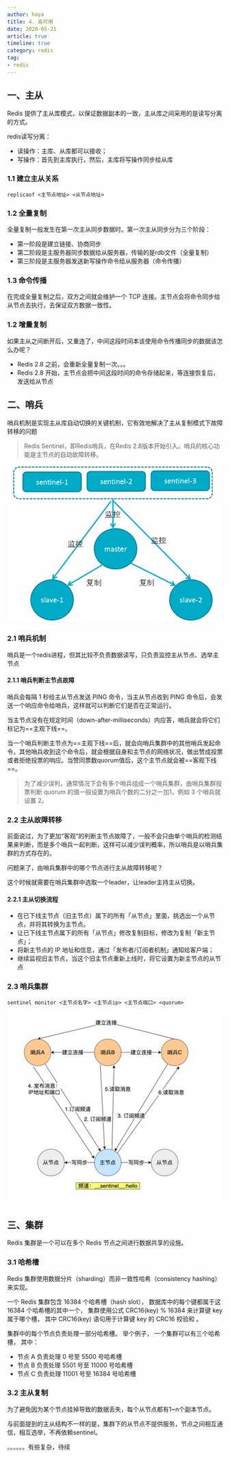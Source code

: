 ```yaml
---
author: haya
title: 4. 高可用
date: 2020-05-21
article: true
timeline: true
category: redis
tag:
- redis
---
```


## 一、主从
Redis 提供了主从库模式，以保证数据副本的一致，主从库之间采用的是读写分离的方式。

redis读写分离：
- 读操作：主库、从库都可以接收；
- 写操作：首先到主库执行，然后，主库将写操作同步给从库

### 1.1 建立主从关系
```shell
replicaof <主节点地址> <从节点地址>
```

### 1.2 全量复制
全量复制一般发生在第一次主从同步数据时。第一次主从同步分为三个阶段：
- 第一阶段是建立链接、协商同步
- 第二阶段是主服务器同步数据给从服务器，传输的是rdb文件（全量复制）
- 第三阶段是主服务器发送新写操作命令给从服务器（命令传播）

### 1.3 命令传播
在完成全量复制之后，双方之间就会维护一个 TCP 连接。主节点会将命令同步给从节点去执行，去保证双方数据一致性。


### 1.2 增量复制
如果主从之间断开后，又重连了，中间这段时间本该使用命令传播同步的数据该怎么办呢？
- Redis 2.8 之前，会重新全量复制一次。。。
- Redis 2.8 开始，主节点会把中间这段时间的命令存储起来，等连接恢复后，发送给从节点



## 二、哨兵
哨兵机制是实现主从库自动切换的关键机制，它有效地解决了主从复制模式下故障转移的问题

> Redis Sentinel，即Redis哨兵，在Redis 2.8版本开始引入。哨兵的核心功能是主节点的自动故障转移。


![](/assets/db/redis/高可用/1.png)

### 2.1 哨兵机制

哨兵是一个redis进程，但其比较不负责数据读写，只负责监控主从节点、选举主节点

#### 2.1.1 哨兵判断主节点故障
哨兵会每隔 1 秒给主从节点发送 PING 命令，当主从节点收到 PING 命令后，会发送一个响应命令给哨兵，这样就可以判断它们是否在正常运行。

当主节点没有在规定时间（down-after-milliseconds）内应答，哨兵就会将它们标记为==主观下线==。

当一个哨兵判断主节点为==主观下线==后，就会向哨兵集群中的其他哨兵发起命令，其他哨兵收到这个命令后，就会根据自身和主节点的网络状况，做出赞成投票或者拒绝投票的响应。当赞同票数quorum值后，这个主节点就会被==客观下线==。

> 为了减少误判，通常情况下会有多个哨兵组成一个哨兵集群，由哨兵集群投票判断
> quorum 的值一般设置为哨兵个数的二分之一加1，例如 3 个哨兵就设置 2。


### 2.2 主从故障转移

前面说过，为了更加“客观”的判断主节点故障了，一般不会只由单个哨兵的检测结果来判断，而是多个哨兵一起判断，这样可以减少误判概率，所以哨兵是以哨兵集群的方式存在的。

问题来了，由哨兵集群中的哪个节点进行主从故障转移呢？

这个时候就需要在哨兵集群中选取一个leader，让leader主持主从切换。


#### 2.2.1 主从切换流程
- 在已下线主节点（旧主节点）属下的所有「从节点」里面，挑选出一个从节点，并将其转换为主节点。
- 让已下线主节点属下的所有「从节点」修改复制目标，修改为复制「新主节点」；
- 将新主节点的 IP 地址和信息，通过「发布者/订阅者机制」通知给客户端；
- 继续监视旧主节点，当这个旧主节点重新上线时，将它设置为新主节点的从节点



### 2.3 哨兵集群

```shell
sentinel monitor <主节点名字> <主节点ip> <主节点端口> <quorum> 
```
![](/assets/db/redis/高可用/2.png)


## 三、集群
Redis 集群是一个可以在多个 Redis 节点之间进行数据共享的设施。

### 3.1 哈希槽
Redis 集群使用数据分片（sharding）而非一致性哈希（consistency hashing）来实现。

一个 Redis 集群包含 16384 个哈希槽（hash slot）， 数据库中的每个键都属于这 16384 个哈希槽的其中一个， 集群使用公式 CRC16(key) % 16384 来计算键 key 属于哪个槽， 其中 CRC16(key) 语句用于计算键 key 的 CRC16 校验和 。

集群中的每个节点负责处理一部分哈希槽。 举个例子， 一个集群可以有三个哈希槽， 其中：
- 节点 A 负责处理 0 号至 5500 号哈希槽
- 节点 B 负责处理 5501 号至 11000 号哈希槽
- 节点 C 负责处理 11001 号至 16384 号哈希槽

### 3.2 主从复制
为了避免因为某个节点挂掉导致的数据丢失，每个从节点都有1~n个副本节点。

与前面提到的主从结构不一样的是，集群下的从节点不提供服务，节点之间相互通信，相互选举，不再依赖sentinel。


。。。。。。有些复杂，待续





